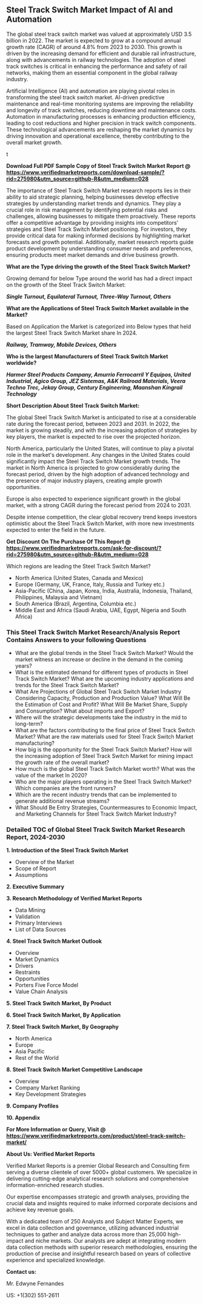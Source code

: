 <h2>Steel Track Switch Market Impact of AI and Automation</h2><p>The global steel track switch market was valued at approximately USD 3.5 billion in 2022. The market is expected to grow at a compound annual growth rate (CAGR) of around 4.8% from 2023 to 2030. This growth is driven by the increasing demand for efficient and durable rail infrastructure, along with advancements in railway technologies. The adoption of steel track switches is critical in enhancing the performance and safety of rail networks, making them an essential component in the global railway industry.</p><p>Artificial Intelligence (AI) and automation are playing pivotal roles in transforming the steel track switch market. AI-driven predictive maintenance and real-time monitoring systems are improving the reliability and longevity of track switches, reducing downtime and maintenance costs. Automation in manufacturing processes is enhancing production efficiency, leading to cost reductions and higher precision in track switch components. These technological advancements are reshaping the market dynamics by driving innovation and operational excellence, thereby contributing to the overall market growth.</p>t</p><p id="" class=""><strong>Download Full PDF Sample Copy of Steel Track Switch Market Report @ <a href="https://www.verifiedmarketreports.com/download-sample/?rid=275980&utm_source=github-R&utm_medium=028" target="_blank">https://www.verifiedmarketreports.com/download-sample/?rid=275980&utm_source=github-R&utm_medium=028</a></strong></p><p>The importance of&nbsp;Steel Track Switch Market research reports lies in their ability to aid strategic planning, helping businesses develop effective strategies by understanding market trends and dynamics. They play a crucial role in risk management by identifying potential risks and challenges, allowing businesses to mitigate them proactively. These reports offer a competitive advantage by providing insights into competitors' strategies and Steel Track Switch Market positioning. For investors, they provide critical data for making informed decisions by highlighting market forecasts and growth potential. Additionally, market research reports guide product development by understanding consumer needs and preferences, ensuring products meet market demands and drive business growth.</p><p><strong>What are the&nbsp;Type driving the growth of the Steel Track Switch Market?</strong></p><p id="" class="">Growing demand for below Type around the world has had a direct impact on the growth of the Steel Track Switch Market:</p><em><strong>Single Turnout, Equilateral Turnout, Three-Way Turnout, Others</strong></em></p><strong>What are the&nbsp;Applications&nbsp;of Steel Track Switch Market available in the Market?</strong></p><p id="" class="">Based on Application the Market is categorized into Below types that held the largest Steel Track Switch Market share In 2024.</p><em><strong>Railway, Tramway, Mobile Devices, Others</strong></em></p><strong>Who is the largest Manufacturers of Steel Track Switch Market worldwide?</strong></p><p><em><strong>Harmer Steel Products Company, Amurrio Ferrocarril Y Equipos, United Industrial, Agico Group, JEZ Sistemas, A&K Railroad Materials, Veera Techno Trec, Jekay Group, Century Engineering, Maanshan Kingrail Technology</strong></em></p><p id="" class=""><strong>Short Description About Steel Track Switch Market:</strong></p><p>The global Steel Track Switch Market is anticipated to rise at a considerable rate during the forecast period, between 2023 and 2031. In 2022, the market is growing steadily, and with the increasing adoption of strategies by key players, the market is expected to rise over the projected horizon.</p><p>North America, particularly the United States, will continue to play a pivotal role in the market's development. Any changes in the United States could significantly impact the Steel Track Switch Market growth trends. The market in North America is projected to grow considerably during the forecast period, driven by the high adoption of advanced technology and the presence of major industry players, creating ample growth opportunities.</p><p>Europe is also expected to experience significant growth in the global market, with a strong CAGR during the forecast period from 2024 to 2031.</p><p>Despite intense competition, the clear global recovery trend keeps investors optimistic about the Steel Track Switch Market, with more new investments expected to enter the field in the future.</p><p id="" class=""><strong>Get Discount On The Purchase Of This Report @ <a href="https://www.verifiedmarketreports.com/ask-for-discount/?rid=275980&utm_source=github-R&utm_medium=028" target="_blank">https://www.verifiedmarketreports.com/ask-for-discount/?rid=275980&utm_source=github-R&utm_medium=028</a></strong></p>Which regions are leading the Steel Track Switch Market?</p><ul><li>North America (United States, Canada and Mexico)</li><li>Europe (Germany, UK, France, Italy, Russia and Turkey etc.)</li><li>Asia-Pacific (China, Japan, Korea, India, Australia, Indonesia, Thailand, Philippines, Malaysia and Vietnam)</li><li>South America (Brazil, Argentina, Columbia etc.)</li><li>Middle East and Africa (Saudi Arabia, UAE, Egypt, Nigeria and South Africa)</li></ul><h3 id="" class="">This Steel Track Switch Market Research/Analysis Report Contains Answers to your following Questions</h3><ul><li>What are the global trends in the Steel Track Switch Market? Would the market witness an increase or decline in the demand in the coming years?</li><li>What is the estimated demand for different types of products in Steel Track Switch Market? What are the upcoming industry applications and trends for the Steel Track Switch Market?</li><li>What Are Projections of Global Steel Track Switch Market Industry Considering Capacity, Production and Production Value? What Will Be the Estimation of Cost and Profit? What Will Be Market Share, Supply and Consumption? What about imports and Export?</li><li>Where will the strategic developments take the industry in the mid to long-term?</li><li>What are the factors contributing to the final price of Steel Track Switch Market? What are the raw materials used for Steel Track Switch Market manufacturing?</li><li>How big is the opportunity for the Steel Track Switch Market? How will the increasing adoption of Steel Track Switch Market for mining impact the growth rate of the overall market?</li><li>How much is the global Steel Track Switch Market worth? What was the value of the market In 2020?</li><li>Who are the major players operating in the Steel Track Switch Market? Which companies are the front runners?</li><li>Which are the recent industry trends that can be implemented to generate additional revenue streams?</li><li>What Should Be Entry Strategies, Countermeasures to Economic Impact, and Marketing Channels for Steel Track Switch Market Industry?</li></ul><h3 id="" class="">Detailed TOC of Global Steel Track Switch Market Research Report, 2024-2030</h3><p id="" class=""><strong>1. Introduction of the Steel Track Switch Market</strong></p><ul><li>Overview of the Market</li><li>Scope of Report</li><li>Assumptions</li></ul><p id="" class=""><strong>2. Executive Summary</strong></p><p id="" class=""><strong>3. Research Methodology of Verified Market Reports</strong></p><ul><li>Data Mining</li><li>Validation</li><li>Primary Interviews</li><li>List of Data Sources</li></ul><p id="" class=""><strong>4. Steel Track Switch Market Outlook</strong></p><ul><li>Overview</li><li>Market Dynamics</li><li>Drivers</li><li>Restraints</li><li>Opportunities</li><li>Porters Five Force Model</li><li>Value Chain Analysis</li></ul><p id="" class=""><strong>5. Steel Track Switch Market, By Product</strong></p><p id="" class=""><strong>6. Steel Track Switch Market, By Application</strong></p><p id="" class=""><strong>7. Steel Track Switch Market, By Geography</strong></p><ul><li>North America</li><li>Europe</li><li>Asia Pacific</li><li>Rest of the World</li></ul><p id="" class=""><strong>8. Steel Track Switch Market Competitive Landscape</strong></p><ul><li>Overview</li><li>Company Market Ranking</li><li>Key Development Strategies</li></ul><p id="" class=""><strong>9. Company Profiles</strong></p><p id="" class=""><strong>10. Appendix</strong></p><p id="" class=""><strong>For More Information or Query, Visit @ <a href="https://www.verifiedmarketreports.com/product/steel-track-switch-market/" target="_blank">https://www.verifiedmarketreports.com/product/steel-track-switch-market/</a></strong></p><p id="" class=""><strong>About Us: Verified Market Reports</strong></p><p id="" class="">Verified Market Reports is a premier Global Research and Consulting firm serving a diverse clientele of over 5000+ global customers. We specialize in delivering cutting-edge analytical research solutions and comprehensive information-enriched research studies.</p><p id="" class="">Our expertise encompasses strategic and growth analyses, providing the crucial data and insights required to make informed corporate decisions and achieve key revenue goals.</p><p id="" class="">With a dedicated team of 250 Analysts and Subject Matter Experts, we excel in data collection and governance, utilizing advanced industrial techniques to gather and analyze data across more than 25,000 high-impact and niche markets. Our analysts are adept at integrating modern data collection methods with superior research methodologies, ensuring the production of precise and insightful research based on years of collective experience and specialized knowledge.</p><p id="" class=""><strong>Contact us:</strong></p><p id="" class="">Mr. Edwyne Fernandes</p><p id="" class="">US: +1(302) 551-2611</p>